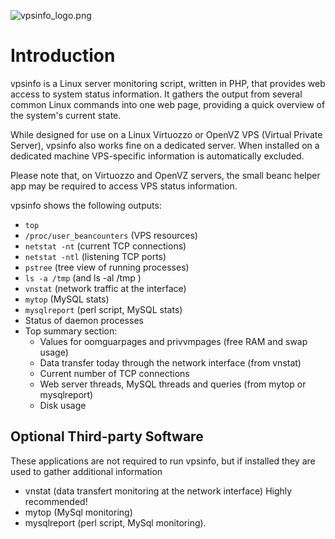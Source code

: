 ![vpsinfo_logo.png](.\wiki\images\vpsinfo_logo.png)
# Introduction

vpsinfo is a Linux server monitoring script, written in PHP, that provides web access to system status information. It gathers the output from several common Linux commands into one web page, providing a quick overview of the system's current state.

While designed for use on a Linux Virtuozzo or OpenVZ VPS (Virtual Private Server), vpsinfo also works fine on a dedicated server. When installed on a dedicated machine VPS-specific information is automatically excluded.

Please note that, on Virtuozzo and OpenVZ servers, the small beanc helper app may be required to access VPS status information.

vpsinfo shows the following outputs:
- `top`
- `/proc/user_beancounters` (VPS resources)
- `netstat -nt` (current TCP connections)
- `netstat -ntl` (listening TCP ports)
- `pstree` (tree view of running processes)
- `ls -a /tmp` (and ls -al /tmp )
- `vnstat` (network traffic at the interface)
- `mytop` (MySQL stats)
- `mysqlreport` (perl script, MySQL stats)
- Status of daemon processes
- Top summary section:
	- Values for oomguarpages and privvmpages (free RAM and swap usage)
	- Data transfer today through the network interface (from vnstat)
	- Current number of TCP connections
	- Web server threads, MySQL threads and queries (from mytop or mysqlreport)
	- Disk usage


## Optional Third-party Software
These applications are not required to run vpsinfo, but if installed they are used to gather additional information
- vnstat (data transfert monitoring at the network interface) Highly recommended!
- mytop  (MySql monitoring)
- mysqlreport  (perl script, MySql monitoring).
